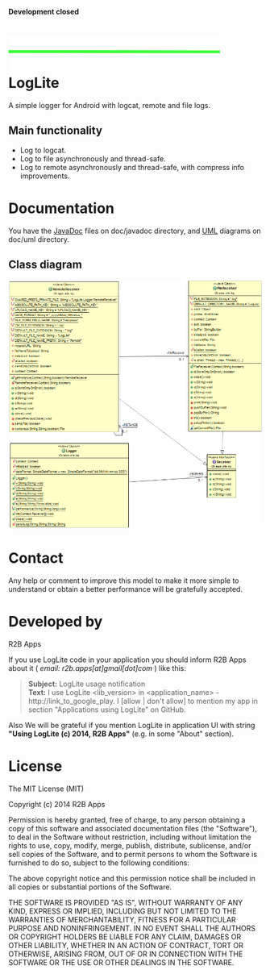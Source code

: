 <b>Development closed</b>

![Development closed](https://raw.githubusercontent.com/r2bapps/DAOLite/gh-pages/greenline.png?raw=true)
LogLite
=======

A simple logger for Android with logcat, remote and file logs.



Main functionality
------------------
* Log to logcat.
* Log to file asynchronously and thread-safe.
* Log to remote asynchronously and thread-safe, with compress info improvements.



Documentation
=============
You have the [JavaDoc](LogLite/doc/javadoc) files on doc/javadoc directory, 
and [UML](LogLite/doc/uml) diagrams on doc/uml directory.

Class diagram
-------------
![Class diagram](LogLite/doc/uml/ClassDiagram.png?raw=true "Class diagram")



Contact
=======
Any help or comment to improve this model to make it more simple to understand 
or obtain a better performance will be gratefully accepted.



Developed by
============
R2B Apps

If you use LogLite code in your application you should inform R2B Apps about it ( *email: r2b.apps[at]gmail[dot]com* ) like this:
> **Subject:** LogLite usage notification<br />
> **Text:** I use LogLite &lt;lib_version> in &lt;application_name> - http://link_to_google_play.
> I [allow | don't allow] to mention my app in section "Applications using LogLite" on GitHub.

Also We will be grateful if you mention LogLite in application UI with string **"Using LogLite (c) 2014, R2B Apps"** (e.g. in some "About" section).



License
=======
The MIT License (MIT)

Copyright (c) 2014 R2B Apps

Permission is hereby granted, free of charge, to any person obtaining a copy
of this software and associated documentation files (the "Software"), to deal
in the Software without restriction, including without limitation the rights
to use, copy, modify, merge, publish, distribute, sublicense, and/or sell
copies of the Software, and to permit persons to whom the Software is
furnished to do so, subject to the following conditions:

The above copyright notice and this permission notice shall be included in all
copies or substantial portions of the Software.

THE SOFTWARE IS PROVIDED "AS IS", WITHOUT WARRANTY OF ANY KIND, EXPRESS OR
IMPLIED, INCLUDING BUT NOT LIMITED TO THE WARRANTIES OF MERCHANTABILITY,
FITNESS FOR A PARTICULAR PURPOSE AND NONINFRINGEMENT. IN NO EVENT SHALL THE
AUTHORS OR COPYRIGHT HOLDERS BE LIABLE FOR ANY CLAIM, DAMAGES OR OTHER
LIABILITY, WHETHER IN AN ACTION OF CONTRACT, TORT OR OTHERWISE, ARISING FROM,
OUT OF OR IN CONNECTION WITH THE SOFTWARE OR THE USE OR OTHER DEALINGS IN THE
SOFTWARE.

